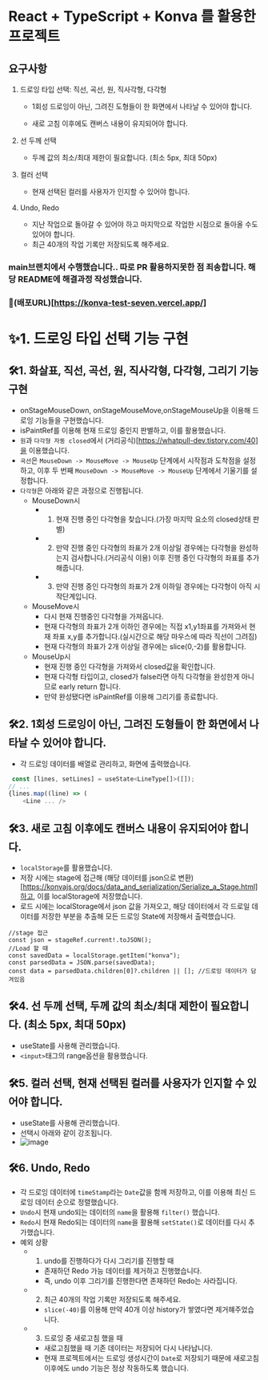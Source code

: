 # React + TypeScript + Konva 를 활용한 프로젝트

## 요구사항

1. 드로잉 타입 선택: 직선, 곡선, 원, 직사각형, 다각형

   - 1회성 드로잉이 아닌, 그려진 도형들이 한 화면에서 나타날 수 있어야 합니다.

   - 새로 고침 이후에도 캔버스 내용이 유지되어야 합니다.

2. 선 두께 선택

   - 두께 값의 최소/최대 제한이 필요합니다. (최소 5px, 최대 50px)

3. 컬러 선택

   - 현재 선택된 컬러를 사용자가 인지할 수 있어야 합니다.

4. Undo, Redo

   - 지난 작업으로 돌아갈 수 있어야 하고 마지막으로 작업한 시점으로 돌아올 수도 있어야 합니다.
   - 최근 40개의 작업 기록만 저장되도록 해주세요.

### main브랜치에서 수행했습니다.. 따로 PR 활용하지못한 점 죄송합니다. 해당 README에 해결과정 작성했습니다.

### 🔗(배포URL)[https://konva-test-seven.vercel.app/]

# ✨1. 드로잉 타입 선택 기능 구현

## 🛠️1. 화살표, 직선, 곡선, 원, 직사각형, 다각형, 그리기 기능 구현
- onStageMouseDown, onStageMouseMove,onStageMouseUp을 이용해 드로잉 기능들을 구현했습니다.
- isPaintRef를 이용해 현재 드로잉 중인지 판별하고, 이를 활용했습니다.
- `원`과 `다각형 자동 closed`에서 (거리공식)[https://whatpull-dev.tistory.com/40]을 이용했습니다.
- `곡선`은 `MouseDown -> MouseMove -> MouseUp` 단계에서 시작점과 도착점을 설정하고, 이후 두 번째 `MouseDown -> MouseMove -> MouseUp` 단계에서 기울기를 설정합니다.
- `다각형`은 아래와 같은 과정으로 진행됩니다.
    - MouseDown시 
       - 1. 현재 진행 중인 다각형을 찾습니다.(가장 마지막 요소의 closed상태 판별)
       - 2. 만약 진행 중인 다각형의 좌표가 2개 이상일 경우에는 다각형을 완성하는지 검사합니다.(거리공식 이용) 이후 진행 중인 다각형의 좌표를 추가해줍니다.
       - 3. 만약 진행 중인 다각형의 좌표가 2개 이하일 경우에는 다각형이 아직 시작단계입니다.
    - MouseMove시
       - 다시 현재 진행중인 다각형을 가져옵니다.
       - 현재 다각형의 좌표가 2개 이하인 경우에는 직접 x1,y1좌표를 가져와서 현재 좌표 x,y를 추가합니다.(실시간으로 해당 마우스에 따라 직선이 그려짐)
       - 현재 다각형의 좌표가 2개 이상일 경우에는 slice(0,-2)를 활용합니다.
    - MouseUp시
       - 현재 진행 중인 다각형을 가져와서 closed값을 확인합니다.
       - 현재 다각형 타입이고, closed가 false라면 아직 다각형을 완성한게 아니므로 early return 합니다.
       - 만약 완성됐다면 isPaintRef를 이용해 그리기를 종료합니다.


## 🛠️2. 1회성 드로잉이 아닌, 그려진 도형들이 한 화면에서 나타날 수 있어야 합니다.
- 각 드로잉 데이터를 배열로 관리하고, 화면에 출력했습니다.
```js
 const [lines, setLines] = useState<LineType[]>([]);
// ...
{lines.map((line) => (
    <Line ... />
```
## 🛠️3. 새로 고침 이후에도 캔버스 내용이 유지되어야 합니다.
- `localStorage`를 활용했습니다.
- 저장 시에는 stage에 접근해 (해당 데이터를 json으로 변환)[https://konvajs.org/docs/data_and_serialization/Serialize_a_Stage.html]하고, 이를 localStorage에 저장했습니다.
- 로드 시에는 localStorage에서 json 값을 가져오고, 해당 데이터에서 각 드로일 데이터를 저장한 부분을 추출해 모든 드로잉 State에 저장해서 출력했습니다.
```
//stage 접근
const json = stageRef.current!.toJSON();
//Load 할 때 
const savedData = localStorage.getItem("konva");
const parsedData = JSON.parse(savedData);
const data = parsedData.children[0]?.children || []; //드로잉 데이터가 담겨있음
```


## 🛠️4. 선 두께 선택, 두께 값의 최소/최대 제한이 필요합니다. (최소 5px, 최대 50px)
- useState를 사용해 관리했습니다.
- `<input>`태그의 range옵션을 활용했습니다.

## 🛠️5. 컬러 선택, 현재 선택된 컬러를 사용자가 인지할 수 있어야 합니다.
- useState를 사용해 관리했습니다.
- 선택시 아래와 같이 강조됩니다.
- ![image](https://github.com/user-attachments/assets/a80afd4c-c5e9-4cf2-a37f-221ed94d2a2a)

## 🛠️6. Undo, Redo
- 각 드로잉 데이터에 `timeStamp`라는 `Date`값을 함께 저장하고, 이를 이용해 최신 드로잉 데이터 순으로 정렬했습니다.
- `Undo`시 현재 undo되는 데이터의 `name`을 활용해 `filter()` 했습니다.
- `Redo`시 현재 Redo되는 데이터의 `name`을 활용해 `setState()`로 데이터를 다시 추가했습니다.
- 예외 상황
    - 1. undo를 진행하다가 다시 그리기를 진행할 때
       - 존재하던 Redo 가능 데이터를 제거하고 진행했습니다.
       - 즉, undo 이후 그리기를 진행한다면 존재하던 Redo는 사라집니다.
    - 2. 최근 40개의 작업 기록만 저장되도록 해주세요.
       - `slice(-40)`를 이용해 만약 40개 이상 history가 쌓였다면 제거햬주었습니다.
    - 3. 드로잉 중 새로고침 했을 때
       - 새로고침했을 때 기존 데이터는 저장되어 다시 나타납니다.
       - 현재 프로젝트에서는 드로잉 생성시간이 `Date`로 저장되기 때문에 새로고침 이후에도 undo 기능은 정상 작동하도록 했습니다.

